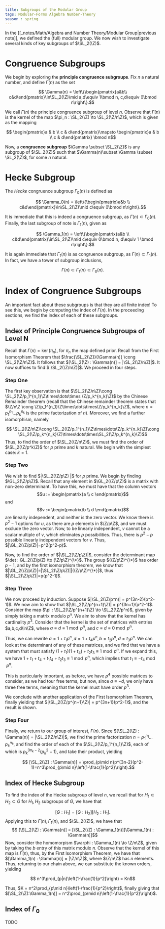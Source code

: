 ```yaml
---
title: Subgroups of the Modular Group
tags: Modular-Forms Algebra Number-Theory
season : spring
---
```

$\newcommand{\Z}{\mathbb{Z}}\newcommand{\GL}{\text{GL}}\newcommand{\SL}{\text{SL}}\newcommand{\PSL}{\text{PSL}}$

In the [[_notes/Math/Algebra and Number Theory/Modular Group\|previous note]], we defined the (full) modular group. We now wish to investigate several kinds of key subgroups of $\SL_2(\Z)$. 

# Congruence Subgroups
We begin by exploring the **principle congruence subgroups**. Fix $n$ a natural number, and define $\Gamma(n)$ as the set

$$ \Gamma(n) = \left\{\begin{pmatrix}a&b\\ c&d\end{pmatrix}\in\SL_2(\Z)\mid a,d\equiv 1\bmod n, c,d\equiv 0\bmod n\right\}.$$

We call $\Gamma(n)$ the principle congruence subgroup of level $n$. Observe that $\Gamma(n)$ is the kernel of the map $\pi_n : \SL_2(\Z) \to \SL_2(\Z/n\Z)$, which is given as the mapping

$$ \begin{pmatrix}a & b \\ c & d\end{pmatrix}\mapsto \begin{pmatrix}a & b \\ c & d\end{pmatrix} \bmod n$$

Now, a **congruence subgroup** $\Gamma \subset \SL_2(\Z)$ is any subgroup of $\SL_2(\Z)$ such that $\Gamma(n)\subset \Gamma \subset \SL_2(\Z)$, for some $n$ natural. 

# Hecke Subgroup
The *Hecke* congruence subgroup $\Gamma_0(n)$ is defined as 

$$ \Gamma_0(n) = \left\{\begin{pmatrix}a&b \\ c&d\end{pmatrix}\in\SL_2(\Z)\mid c\equiv 0\bmod n\right\}.$$

It is immediate that this is indeed a congruence subgroup, as $\Gamma(n)\subset \Gamma_0(n)$. Finally, the last subgroup of note is $\Gamma_1(n)$, given as 

$$ \Gamma_1(n) = \left\{\begin{pmatrix}a&b \\ c&d\end{pmatrix}\in\SL_2(\Z)\mid c\equiv 0\bmod n, d\equiv 1 \bmod n\right\}.$$

It is again immediate that $\Gamma_1(n)$ is as congruence subgroup, as $\Gamma(n) \subset \Gamma_1(n)$. In fact, we have a tower of subgroup inclusions,

$$ \Gamma(n) \subset \Gamma_1(n) \subset \Gamma_0(n).$$

# Index of Congruence Subgroups
An important fact about these subgroups is that they are all finite index! To see this, we begin by computing the index of $\Gamma(n)$. In the proceeding sections, we find the index of each of these subgroups.
## Index of Principle Congruence Subgroups of Level N
Recall that $\Gamma(n) = \ker(\pi_n)$, for $\pi_n$ the map defined prior. Recall from the First Isomorphism Theorem that $\frac{\SL_2(\Z)}{\Gamma(n)} \cong \SL_2(\Z/n\Z)$. It follows that $[\SL_2(\Z) : \Gamma(n)] = |\SL_2(\Z/n\Z)|$. It now suffices to find $|\SL_2(\Z/n\Z)|$. We proceed in four steps. 

### Step One

The first key observation is that $\SL_2(\Z/n\Z)\cong \SL_2(\Z/p_1^{n_1}\Z\times\dots\times \Z/p_k^{n_k}\Z)$ by the Chinese Remainder theorem (recall that the Chinese remainder theorem states that $\Z/n\Z \cong \Z/p_1^{n_1}\Z\times\dots\times\Z/p_k^{n_k}\Z$, where $n=p_1^{n_1}\dots p_k^{n_k}$ is the prime factorization of $n$). Moreover, we find a further isomorphism, namely

$$ \SL_2(\Z/n\Z)\cong \SL_2(\Z/p_1^{n_1}\Z\times\dots\Z/p_k^{n_k}\Z)\cong \SL_2(\Z/p_k^{n_k}\Z)\times\dots\times\SL_2(\Z/p_k^{n_k}\Z)$$
Thus, to find the order of $\SL_2(\Z/n\Z)$, we must find the order of $\SL_2(\Z/p^k\Z)$ for $p$ prime and $k$ natural. We begin with the simplest case: $k=1$. 
### Step Two
We wish to find $|\SL_2(\Z/p\Z) |$ for $p$ prime. We begin by finding $\GL_2(\Z/p\Z)$. Recall that any element in $\GL_2(\Z/p\Z)$ is a matrix with non-zero determinant. To have this, we must have that the column vectors $$u := \begin{pmatrix}a \\ c \end{pmatrix}$$ and $$v := \begin{pmatrix}b \\ d \end{pmatrix}$$ are linearly independent, and neither is the zero vector. We know there is $p^2-1$ options for $u$, as there are $p$ elements in $\Z/p\Z$, and we must exclude the zero vector. Now, to be linearly independent, $v$ cannot be a scalar multiple of $v$, which eliminates $p$ possibilities. Thus, there is $p^2-p$ possible linearly independent vectors for $v$. Thus, $|\GL_2(\Z/p\Z)|=p^2(p^2-p)$.

Now, to find the order of $|\SL_2(\Z/p\Z)|$, consider the determinant map $\det : GL_2(\Z/p\Z) \to (\Z/p\Z)^{\*}$. The group $(\Z/p\Z)^{\*}$ has order $p-1$, and by the first isomorphism theorem, we know that $|\GL_2(\Z/p\Z)|=|\SL_2(\Z/p\Z)||(\Z/p\Z)^{\*}|$, thus $|\SL_2(\Z/p\Z)|=p(p^2-1)$. 
### Step Three
We now proceed by induction. Suppose $|\SL_2(\Z/p^n)| = p^{3n-2}(p^2-1)$. We now aim to show that $|\SL_2(\Z/p^{n+1}\Z)| = p^{3n+1}(p^2-1)$. Consider the map $\pi : \SL_2(\Z/p^{n+1}\Z) \to \SL_2(\Z/p^n)$, given by simply taking a matrix modulo $p^n$. We aim to show that the kernel has cardinality $p^3$. Consider that the kernel is the set of matrices with entries $a,b,c,d\in\Z$, where $a\equiv d \equiv 1 \bmod p^n$, and $c\equiv d \equiv 0 \bmod p^n$. 

Thus, we can rewrite $a = 1+t_1p^n, d=1+t_4p^n, b= t_2p^n, d=t_3p^n$. We can look at the determinant of any of these matrices, and we find that we have a system that must satisfy 
$(1+t_1)(1+t_4)+t_2t_3 \equiv 1 \bmod p^n$. If we expand this, we have $1+t_1+t_4+t_1t_4+t_2t_3\equiv 1\bmod p^n$, which implies that $t_1 \equiv -t_4\bmod p^n$. 

This is particularly important, as before, we have $p^4$ possible matrices to consider, as we had tour free terms, but now, since $a \equiv -d$, we only have three free terms, meaning that the kernel must have order $p^3$. 

We conclude with another application of the First Isomorphism Theorem, finally yielding that $|\SL_2(\Z/p^{n+1}\Z)| = p^{3n+1}(p^2-1)$, and the result is shown.
### Step Four
Finally, we return to our group of interest, $\Gamma(n)$. Since $[\SL_2(\Z) : \Gamma(n)] = |\SL_2(\Z/n\Z)|$, we find the prime factorization $n=p_1^{n_1}\dots p_k^{n_k}$, and find the order of each of the $\SL_2(\Z/p_1^{n_1}\Z)$, each of which is $p_k^{3n_k-2}(p_k^2-1)$, and take their product, yielding

$$ [\SL_2(\Z) : \Gamma(n)] = \prod_{p\mid n}p^{3n-2}(p^2-1)=n^3\prod_{p\mid n}\left(1-\frac{1}{p^2}\right).$$

## Index of Hecke Subgroup
To find the index of the Hecke subgroup of level $n$, we recall that for $H_1 \subset H_2 \subset G$ for $H_1,H_2$ subgroups of $G$, we have that

$$ [G : H_1] = [G : H_2][H_2 : H_1].$$
Applying this to $\Gamma(n), \Gamma_1(n),$ and $\SL_2(\Z)$, we have that
$$ [\SL_2(\Z) : \Gamma(n)] = [\SL_2(\Z) : \Gamma_1(n)][\Gamma_1(n) : \Gamma(n)]$$
Now, consider the homomorpism $\varphi : \Gamma_1(n) \to \Z/n\Z$, given by taking the $b$ entry of this matrix modulo $n$. Observe that the kernel of this map is $\Gamma(n)$, thus, by the First Isomorphism Theorem, we have that $[\Gamma_1(n) : \Gamma(n)] = |\Z/n\Z|$, where $\Z/n\Z$ has $n$ elements. Thus, returning to our chain above, we can substitute the known orders, yielding

$$ n^3\prod_{p|n}\left(1-\frac{1}{p^2}\right) = Kn$$

Thus, $K = n^2\prod_{p\mid n}\left(1-\frac{1}{p^2}\right)$, finally giving that $[\SL_2(\Z):\Gamma_1(n)] = n^2\prod_{p\mid n}\left(1-\frac{1}{p^2}\right)$.

## Index of $\Gamma_0$ 
TODO